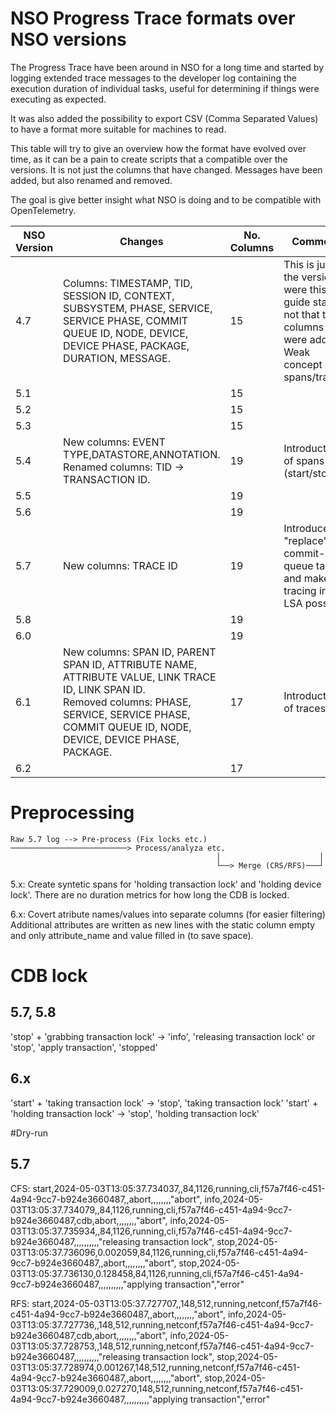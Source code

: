 # NSO Progress Trace formats over NSO versions

The Progress Trace have been around in NSO for a long time and started by logging extended trace messages to the developer log containing the execution duration of individual tasks, useful for determining if things were executing as expected.

It was also added the possibility to export CSV (Comma Separated Values) to have a format more suitable for machines to read.

This table will try to give an overview how the format have evolved over time, as it can be a pain to create scripts that a compatible over the versions. It is not just the columns that have changed. Messages have been added, but also renamed and removed.

The goal is give better insight what NSO is doing and to be compatible with OpenTelemetry.

| NSO Version | Changes                                                                                                                                                                                                       | No. Columns | Comment                                                                                                  |
| ----------- | ------------------------------------------------------------------------------------------------------------------------------------------------------------------------------------------------------------- | ----------- | -------------------------------------------------------------------------------------------------------- |
| 4.7         | Columns: TIMESTAMP, TID, SESSION ID, CONTEXT, SUBSYSTEM, PHASE, SERVICE, SERVICE PHASE, COMMIT QUEUE ID, NODE, DEVICE, DEVICE PHASE, PACKAGE, DURATION, MESSAGE.                                              | 15          | This is just the version were this guide start, not that the columns were added. Weak concept of spans/traces. |
| 5.1         |                                                                                                                                                                                                               | 15          |                                                                                                          |
| 5.2         |                                                                                                                                                                                                               | 15          |                                                                                                          |
| 5.3         |                                                                                                                                                                                                               | 15          |                                                                                                          |
| 5.4         | New columns: EVENT TYPE,DATASTORE,ANNOTATION.<br>Renamed columns: TID -> TRANSACTION ID.                                                                                                                      | 19          | Introduction of spans (start/stop)                                                                       |
| 5.5         |                                                                                                                                                                                                               | 19          |                                                                                                          |
| 5.6         |                                                                                                                                                                                                               | 19          |                                                                                                          |
| 5.7         | New columns: TRACE ID                                                                                                                                                                                         | 19          | Introduced to "replace" commit-queue tag and make tracing in LSA possible.                               |
| 5.8         |                                                                                                                                                                                                               | 19          |                                                                                                          |
| 6.0         |                                                                                                                                                                                                               | 19          |                                                                                                          |
| 6.1         | New columns: SPAN ID, PARENT SPAN ID, ATTRIBUTE NAME, ATTRIBUTE VALUE, LINK TRACE ID, LINK SPAN ID.<br> Removed columns: PHASE, SERVICE, SERVICE PHASE, COMMIT QUEUE ID, NODE, DEVICE, DEVICE PHASE, PACKAGE. | 17          | Introduction of traces.                                                                                                         |
| 6.2         |                                                                                                                                                                                                               | 17          |                                                                                                          |



# Preprocessing
```
Raw 5.7 log --> Pre-process (Fix locks etc.) ──────────────────────────> Process/analyza etc.
                                              │                      │
                                              └──> Merge (CRS/RFS)───┘  
```

5.x: Create syntetic spans for 'holding transaction lock' and 'holding device lock'.
     There are no duration metrics for how long the CDB is locked.
     
6.x: Covert atribute names/values into separate columns (for easier filtering)
     Additional attributes are written as new lines with the static column empty and only attribute_name and value filled in (to save space).



# CDB lock

## 5.7, 5.8

'stop' + 'grabbing transaction lock' -> 'info', 'releasing transaction lock' or 'stop', 'apply transaction', 'stopped'


## 6.x

'start' + 'taking transaction lock' -> 'stop', 'taking transaction lock'
'start' + 'holding transaction lock' -> 'stop', 'holding transaction lock'



#Dry-run

## 5.7

CFS:
start,2024-05-03T13:05:37.734037,,84,1126,running,cli,f57a7f46-c451-4a94-9cc7-b924e3660487,,abort,,,,,,,,"abort",
info,2024-05-03T13:05:37.734079,,84,1126,running,cli,f57a7f46-c451-4a94-9cc7-b924e3660487,cdb,abort,,,,,,,,"abort",
info,2024-05-03T13:05:37.735934,,84,1126,running,cli,f57a7f46-c451-4a94-9cc7-b924e3660487,,,,,,,,,,"releasing transaction lock",
stop,2024-05-03T13:05:37.736096,0.002059,84,1126,running,cli,f57a7f46-c451-4a94-9cc7-b924e3660487,,abort,,,,,,,,"abort",
stop,2024-05-03T13:05:37.736130,0.128458,84,1126,running,cli,f57a7f46-c451-4a94-9cc7-b924e3660487,,,,,,,,,,"applying transaction","error"

RFS:
start,2024-05-03T13:05:37.727707,,148,512,running,netconf,f57a7f46-c451-4a94-9cc7-b924e3660487,,abort,,,,,,,,"abort",
info,2024-05-03T13:05:37.727736,,148,512,running,netconf,f57a7f46-c451-4a94-9cc7-b924e3660487,cdb,abort,,,,,,,,"abort",
info,2024-05-03T13:05:37.728753,,148,512,running,netconf,f57a7f46-c451-4a94-9cc7-b924e3660487,,,,,,,,,,"releasing transaction lock",
stop,2024-05-03T13:05:37.728974,0.001267,148,512,running,netconf,f57a7f46-c451-4a94-9cc7-b924e3660487,,abort,,,,,,,,"abort",
stop,2024-05-03T13:05:37.729009,0.027270,148,512,running,netconf,f57a7f46-c451-4a94-9cc7-b924e3660487,,,,,,,,,,"applying transaction","error"
